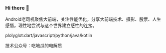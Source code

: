 ### Hi there 👋

Android老司机聚焦大前端，关注性能优化，分享大前端技术、摄影、股票、人生感悟，理性地尝试与这个世界建立感性的连接。

plolyglot:dart/javascript/python/java/kotlin

技术公众号：吃地瓜的电解质

<!-- ![qrcode_for_gh_7ee5cf10b1bf_258](https://user-images.githubusercontent.com/13391139/196044770-c8e2a2f2-0be5-4571-b4d9-9faba5033503.jpeg) -->

